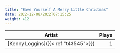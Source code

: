 ```yaml
---
title: "Have Yourself A Merry Little Christmas"
date: 2022-12-08/2022T07:15:25
weight: 412
---
```




 Artist | Plays 
----- | -----:
[Kenny Loggins]({{< ref "t43545">}}) | 1
